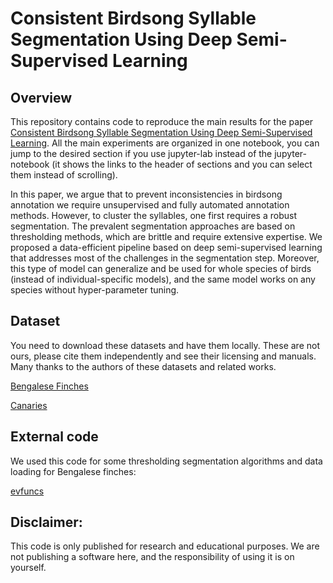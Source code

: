 # Consistent Birdsong Syllable Segmentation Using Deep Semi-Supervised Learning
## Overview
This repository contains code to reproduce the main results for the paper [Consistent Birdsong Syllable Segmentation Using Deep Semi-Supervised Learning](https://www.researchgate.net/publication/373723820_CONSISTENT_BIRDSONG_SYLLABLE_SEGMENTATION_USING_DEEP_SEMI-SUPERVISED_LEARNING#fullTextFileContent). All the main experiments are organized in one notebook, you can jump to the desired section if you use jupyter-lab instead of the jupyter-notebook (it shows the links to the header of sections and you can select them instead of scrolling).

In this paper, we argue that to prevent inconsistencies in birdsong annotation we require unsupervised and fully automated annotation methods. However, to cluster the syllables, one first requires a robust segmentation. The prevalent segmentation approaches are based on thresholding methods, which are brittle and require extensive expertise. We proposed a data-efficient pipeline based on deep semi-supervised learning that addresses most of the challenges in the segmentation step. Moreover, this type of model can generalize and be used for whole species of birds (instead of individual-specific models), and the same model works on any species without hyper-parameter tuning.

## Dataset
You need to download these datasets and have them locally. These are not ours, please cite them independently and see their licensing and manuals. Many thanks to the authors of these datasets and related works.


[Bengalese Finches](https://figshare.com/articles/dataset/Bengalese_Finch_song_repository/4805749)


[Canaries](https://datadryad.org/stash/dataset/doi:10.5061/dryad.xgxd254f4)

## External code
We used this code for some thresholding segmentation algorithms and data loading for Bengalese finches:


[evfuncs](https://github.com/NickleDave/evfuncs)

## Disclaimer:
This code is only published for research and educational purposes. We are not publishing a software here, and the responsibility of using it is on yourself.
